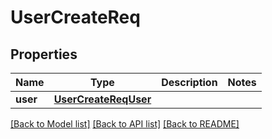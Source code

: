# UserCreateReq

## Properties
Name | Type | Description | Notes
------------ | ------------- | ------------- | -------------
**user** | [**UserCreateReqUser**](UserCreateReqUser.md) |  | 

[[Back to Model list]](../README.md#documentation-for-models) [[Back to API list]](../README.md#documentation-for-api-endpoints) [[Back to README]](../README.md)


